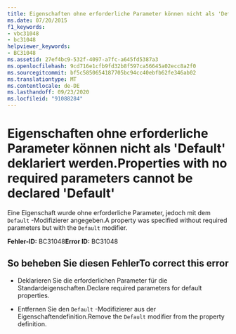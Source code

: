```yaml
---
title: Eigenschaften ohne erforderliche Parameter können nicht als 'Default' deklariert werden.
ms.date: 07/20/2015
f1_keywords:
- vbc31048
- bc31048
helpviewer_keywords:
- BC31048
ms.assetid: 27ef4bc9-532f-4097-a7fc-a645fd5387a3
ms.openlocfilehash: 9cd716e1cfb9fd32b8f597ca56645a02ecc8a2f0
ms.sourcegitcommit: bf5c5850654187705bc94cc40ebfb62fe346ab02
ms.translationtype: MT
ms.contentlocale: de-DE
ms.lasthandoff: 09/23/2020
ms.locfileid: "91088284"
---
```

# <a name="properties-with-no-required-parameters-cannot-be-declared-default"></a><span data-ttu-id="aeb1e-102">Eigenschaften ohne erforderliche Parameter können nicht als 'Default' deklariert werden.</span><span class="sxs-lookup"><span data-stu-id="aeb1e-102">Properties with no required parameters cannot be declared 'Default'</span></span>

<span data-ttu-id="aeb1e-103">Eine Eigenschaft wurde ohne erforderliche Parameter, jedoch mit dem `Default` -Modifizierer angegeben.</span><span class="sxs-lookup"><span data-stu-id="aeb1e-103">A property was specified without required parameters but with the `Default` modifier.</span></span>  
  
 <span data-ttu-id="aeb1e-104">**Fehler-ID:** BC31048</span><span class="sxs-lookup"><span data-stu-id="aeb1e-104">**Error ID:** BC31048</span></span>  
  
## <a name="to-correct-this-error"></a><span data-ttu-id="aeb1e-105">So beheben Sie diesen Fehler</span><span class="sxs-lookup"><span data-stu-id="aeb1e-105">To correct this error</span></span>  
  
- <span data-ttu-id="aeb1e-106">Deklarieren Sie die erforderlichen Parameter für die Standardeigenschaften.</span><span class="sxs-lookup"><span data-stu-id="aeb1e-106">Declare required parameters for default properties.</span></span>  
  
- <span data-ttu-id="aeb1e-107">Entfernen Sie den `Default` -Modifizierer aus der Eigenschaftendefinition.</span><span class="sxs-lookup"><span data-stu-id="aeb1e-107">Remove the `Default` modifier from the property definition.</span></span>
